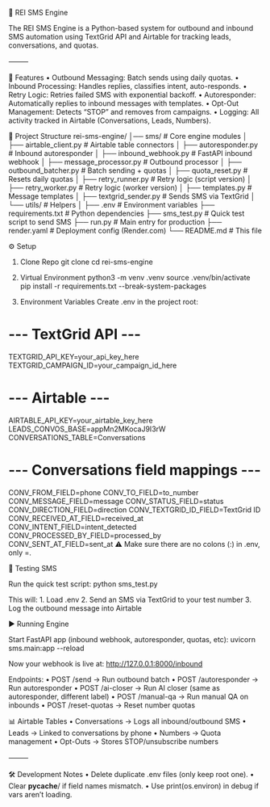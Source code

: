 📲 REI SMS Engine

The REI SMS Engine is a Python-based system for outbound and inbound SMS automation using TextGrid API and Airtable for tracking leads, conversations, and quotas.

⸻

🚀 Features
	•	Outbound Messaging: Batch sends using daily quotas.
	•	Inbound Processing: Handles replies, classifies intent, auto-responds.
	•	Retry Logic: Retries failed SMS with exponential backoff.
	•	Autoresponder: Automatically replies to inbound messages with templates.
	•	Opt-Out Management: Detects “STOP” and removes from campaigns.
	•	Logging: All activity tracked in Airtable (Conversations, Leads, Numbers).

 📂 Project Structure
 rei-sms-engine/
│── sms/                     # Core engine modules
│   ├── airtable_client.py   # Airtable table connectors
│   ├── autoresponder.py     # Inbound autoresponder
│   ├── inbound_webhook.py   # FastAPI inbound webhook
│   ├── message_processor.py # Outbound processor
│   ├── outbound_batcher.py  # Batch sending + quotas
│   ├── quota_reset.py       # Resets daily quotas
│   ├── retry_runner.py      # Retry logic (script version)
│   ├── retry_worker.py      # Retry logic (worker version)
│   ├── templates.py         # Message templates
│   ├── textgrid_sender.py   # Sends SMS via TextGrid
│   └── utils/               # Helpers
│
├── .env                     # Environment variables
├── requirements.txt         # Python dependencies
├── sms_test.py              # Quick test script to send SMS
├── run.py                   # Main entry for production
├── render.yaml              # Deployment config (Render.com)
└── README.md                # This file

⚙️ Setup

1. Clone Repo
git clone <your-repo-url>
cd rei-sms-engine

2. Virtual Environment
python3 -m venv .venv
source .venv/bin/activate
pip install -r requirements.txt --break-system-packages

3. Environment Variables
Create .env in the project root:
# --- TextGrid API ---
TEXTGRID_API_KEY=your_api_key_here
TEXTGRID_CAMPAIGN_ID=your_campaign_id_here

# --- Airtable ---
AIRTABLE_API_KEY=your_airtable_key_here
LEADS_CONVOS_BASE=appMn2MKocaJ9I3rW
CONVERSATIONS_TABLE=Conversations

# --- Conversations field mappings ---
CONV_FROM_FIELD=phone
CONV_TO_FIELD=to_number
CONV_MESSAGE_FIELD=message
CONV_STATUS_FIELD=status
CONV_DIRECTION_FIELD=direction
CONV_TEXTGRID_ID_FIELD=TextGrid ID
CONV_RECEIVED_AT_FIELD=received_at
CONV_INTENT_FIELD=intent_detected
CONV_PROCESSED_BY_FIELD=processed_by
CONV_SENT_AT_FIELD=sent_at
⚠️ Make sure there are no colons (:) in .env, only =.

🧪 Testing SMS

Run the quick test script:
python sms_test.py

This will:
	1.	Load .env
	2.	Send an SMS via TextGrid to your test number
	3.	Log the outbound message into Airtable

▶️ Running Engine

Start FastAPI app (inbound webhook, autoresponder, quotas, etc):
uvicorn sms.main:app --reload

Now your webhook is live at:
http://127.0.0.1:8000/inbound

Endpoints:
	•	POST /send → Run outbound batch
	•	POST /autoresponder → Run autoresponder
	•	POST /ai-closer → Run AI closer (same as autoresponder, different label)
	•	POST /manual-qa → Run manual QA on inbounds
	•	POST /reset-quotas → Reset number quotas

 📊 Airtable Tables
	•	Conversations → Logs all inbound/outbound SMS
	•	Leads → Linked to conversations by phone
	•	Numbers → Quota management
	•	Opt-Outs → Stores STOP/unsubscribe numbers

⸻

🛠️ Development Notes
	•	Delete duplicate .env files (only keep root one).
	•	Clear __pycache__/ if field names mismatch.
	•	Use print(os.environ) in debug if vars aren’t loading.
